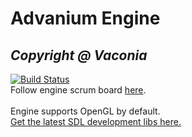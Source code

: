 # Advanium Engine
## _Copyright @ Vaconia_

[![Build Status](https://travis-ci.org/joemccann/dillinger.svg?branch=master)](https://travis-ci.org/joemccann/)
<br>
Follow engine scrum board [here](https://trello.com/b/Rsd7TdH4/advanium-engine).<br>
<br>
Engine supports OpenGL by default.<br>
[Get the latest SDL development libs here.](https://www.libsdl.org/download-2.0.php)
